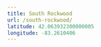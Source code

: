```yaml
---
title: South Rockwood
url: /south-rockwood/
latitude: 42.063932300000005
longitude: -83.2610406
---
```


